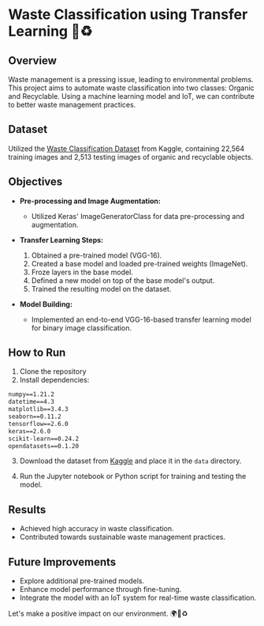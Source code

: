 # Waste Classification using Transfer Learning 🌱♻️

## Overview
Waste management is a pressing issue, leading to environmental problems. This project aims to automate waste classification into two classes: Organic and Recyclable. Using a machine learning model and IoT, we can contribute to better waste management practices.

## Dataset
Utilized the [Waste Classification Dataset](https://www.kaggle.com/datasets/techsash/waste-classification-data) from Kaggle, containing 22,564 training images and 2,513 testing images of organic and recyclable objects.

## Objectives
- **Pre-processing and Image Augmentation:**
  - Utilized Keras' ImageGeneratorClass for data pre-processing and augmentation.

- **Transfer Learning Steps:**
  1. Obtained a pre-trained model (VGG-16).
  2. Created a base model and loaded pre-trained weights (ImageNet).
  3. Froze layers in the base model.
  4. Defined a new model on top of the base model's output.
  5. Trained the resulting model on the dataset.

- **Model Building:**
  - Implemented an end-to-end VGG-16-based transfer learning model for binary image classification.

## How to Run
1. Clone the repository
2. Install dependencies:
```txt
numpy==1.21.2
datetime==4.3
matplotlib==3.4.3
seaborn==0.11.2
tensorflow==2.6.0
keras==2.6.0
scikit-learn==0.24.2
opendatasets==0.1.20
```

3. Download the dataset from [Kaggle](https://www.kaggle.com/datasets/techsash/waste-classification-data) and place it in the `data` directory.

4. Run the Jupyter notebook or Python script for training and testing the model.

## Results
- Achieved high accuracy in waste classification.
- Contributed towards sustainable waste management practices.

## Future Improvements
- Explore additional pre-trained models.
- Enhance model performance through fine-tuning.
- Integrate the model with an IoT system for real-time waste classification.

Let's make a positive impact on our environment. 🌍🌿♻️
